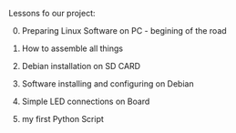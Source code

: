 Lessons fo our project:

0) Preparing Linux Software on PC - begining of the road

1) How to assemble all things

2) Debian installation on SD CARD

3) Software installing and configuring on Debian

4) Simple LED connections on Board

5) my first Python Script
